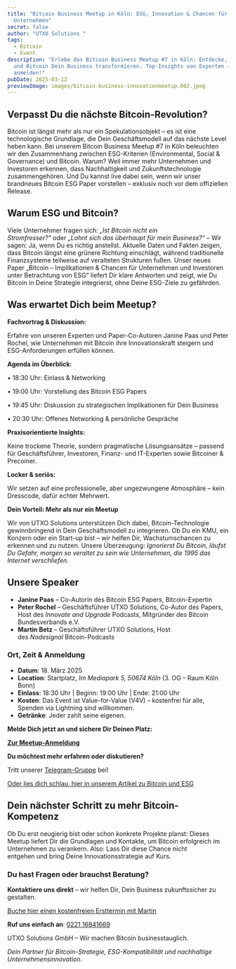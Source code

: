 ```yaml
---
title: "Bitcoin Business Meetup in Köln: ESG, Innovation & Chancen für Dein
  Unternehmen"
secret: false
author: "UTXO Solutions "
tags:
  - Bitcoin
  - Event
description: "Erlebe das Bitcoin Business Meetup #7 in Köln: Entdecke, wie ESG
  und Bitcoin Dein Business transformieren. Top-Insights von Experten – jetzt
  anmelden!"
pubDate: 2025-03-12
previewImage: images/bitcoin-business-innovationmeetup.002.jpeg
---
```

## Verpasst Du die nächste Bitcoin-Revolution?

Bitcoin ist längst mehr als nur ein Spekulationsobjekt – es ist eine technologische Grundlage, die Dein Geschäftsmodell auf das nächste Level heben kann. Bei unserem Bitcoin Business Meetup #7 in Köln beleuchten wir den Zusammenhang zwischen ESG-Kriterien (Environmental, Social & Governance) und Bitcoin. Warum? Weil immer mehr Unternehmen und Investoren erkennen, dass Nachhaltigkeit und Zukunftstechnologie zusammengehören. Und Du kannst live dabei sein, wenn wir unser brandneues Bitcoin ESG Paper vorstellen – exklusiv noch vor dem offiziellen Release.

## Warum ESG und Bitcoin?

Viele Unternehmer fragen sich: *„Ist Bitcoin nicht ein Stromfresser?“* oder *„Lohnt sich das überhaupt für mein Business?“* – Wir sagen: Ja, wenn Du es richtig anstellst. Aktuelle Daten und Fakten zeigen, dass Bitcoin längst eine grünere Richtung einschlägt, während traditionelle Finanzsysteme teilweise auf veralteten Strukturen fußen. Unser neues Paper „Bitcoin – Implikationen & Chancen für Unternehmen und Investoren unter Betrachtung von ESG“ liefert Dir klare Antworten und zeigt, wie Du Bitcoin in Deine Strategie integrierst, ohne Deine ESG-Ziele zu gefährden.

## Was erwartet Dich beim Meetup?

**Fachvortrag & Diskussion:**

Erfahre von unseren Experten und Paper-Co-Autoren Janine Paas und Peter Rochel, wie Unternehmen mit Bitcoin ihre Innovationskraft steigern und ESG-Anforderungen erfüllen können.

**Agenda im Überblick:**

• 18:30 Uhr: Einlass & Networking

• 19:00 Uhr: Vorstellung des Bitcoin ESG Papers

• 19:45 Uhr: Diskussion zu strategischen Implikationen für Dein Business

• 20:30 Uhr: Offenes Networking & persönliche Gespräche

**Praxisorientierte Insights:**

Keine trockene Theorie, sondern pragmatische Lösungsansätze – passend für Geschäftsführer, Investoren, Finanz- und IT-Experten sowie Bitcoiner & Precoiner.

**Locker & seriös:**

Wir setzen auf eine professionelle, aber ungezwungene Atmosphäre – kein Dresscode, dafür echter Mehrwert.

**Dein Vorteil: Mehr als nur ein Meetup**

Wir von UTXO Solutions unterstützen Dich dabei, Bitcoin-Technologie gewinnbringend in Dein Geschäftsmodell zu integrieren. Ob Du ein KMU, ein Konzern oder ein Start-up bist – wir helfen Dir, Wachstumschancen zu erkennen und zu nutzen. Unsere Überzeugung: *Ignorierst Du Bitcoin, läufst Du Gefahr, morgen so veraltet zu sein wie Unternehmen, die 1995 das Internet verschliefen.*

## Unsere Speaker

* **Janine Paas** – Co-Autorin des Bitcoin ESG Papers, Bitcoin-Expertin
* **Peter Rochel** – Geschäftsführer UTXO Solutions, Co-Autor des Papers, Host des *Innovate and Upgrade* Podcasts, Mitgründer des Bitcoin Bundesverbands e.V.
* **Martin Betz** – Geschäftsführer UTXO Solutions, Host des *Nodesignal* Bitcoin-Podcasts

### Ort, Zeit & Anmeldung

* **Datum**: 18. März 2025
* **Location**: Startplatz, *Im Mediapark 5, 50674 Köln* (3. OG – Raum Köln Bonn)
* **Einlass**: 18:30 Uhr | Beginn: 19:00 Uhr | Ende: 21:00 Uhr
* **Kosten**: Das Event ist Value-for-Value (V4V) – kostenfrei für alle, Spenden via Lightning sind willkommen.
* **Getränke**: Jeder zahlt seine eigenen.

**Melde Dich jetzt an und sichere Dir Deinen Platz:**

**[Zur Meetup-Anmeldung](https://www.meetup.com/bitcoin-business-innovation/events/306398150/?utm_medium=referral&utm_campaign=share-btn_savedevents_share_modal&utm_source=link)**

**Du möchtest mehr erfahren oder diskutieren?**

Tritt unserer [Telegram-Gruppe](https://t.me/+bsPCqOwEmpwzY2E6) bei!

[Oder lies dich schlau, hier in unserem Artikel zu Bitcoin und ESG](<>) 

## **Dein nächster Schritt zu mehr Bitcoin-Kompetenz**

Ob Du erst neugierig bist oder schon konkrete Projekte planst: Dieses Meetup liefert Dir die Grundlagen und Kontakte, um Bitcoin erfolgreich im Unternehmen zu verankern. Also: Lass Dir diese Chance nicht entgehen und bring Deine Innovationsstrategie auf Kurs.

### Du hast Fragen oder brauchst Beratung?

**Kontaktiere uns direkt** – wir helfen Dir, Dein Business zukunftssicher zu gestalten.

[Buche hier einen kostenfreien Ersttermin mit Martin](https://cal.com/martinbetz)

**Ruf uns einfach an**: [0221 16841669](tel:004922116841669)

UTXO Solutions GmbH – Wir machen Bitcoin businesstauglich.

*Dein Partner für Bitcoin-Strategie, ESG-Kompatibilität und nachhaltige Unternehmensinnovation.*
